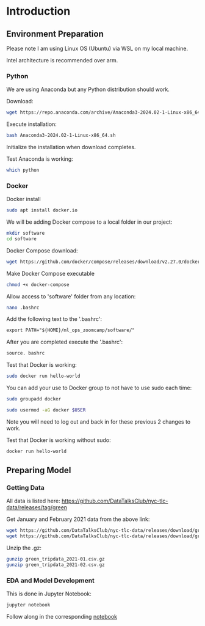 # Introduction

## Environment Preparation

Please note I am using Linux OS (Ubuntu) via WSL on my local machine. 

Intel architecture is recommended over arm.

### Python

We are using Anaconda but any Python distribution should work.

Download:
```bash
wget https://repo.anaconda.com/archive/Anaconda3-2024.02-1-Linux-x86_64.sh
```

Execute installation:
```bash
bash Anaconda3-2024.02-1-Linux-x86_64.sh
```

Initialize the installation when download completes.

Test Anaconda is working:
```bash
which python
```

### Docker

Docker install
```bash
sudo apt install docker.io
```

We will be adding Docker compose to a local folder in our project:
```bash
mkdir software
cd software
```

Docker Compose download:
```bash
wget https://github.com/docker/compose/releases/download/v2.27.0/docker-compose-linux-x86_64 -O docker-compose
```

Make Docker Compose executable
```bash
chmod +x docker-compose
```

Allow access to 'software' folder from any location:
```bash
nano .bashrc
```

Add the following text to the '.bashrc':
```txt
export PATH="${HOME}/ml_ops_zoomcamp/software/"
```

After you are completed execute the '.bashrc':
```bash
source. bashrc
```

Test that Docker is working:
```bash
sudo docker run hello-world
```

You can add your use to Docker group to not have to use sudo each time:
```bash
sudo groupadd docker
```
```bash
sudo usermod -aG docker $USER
```
Note you will need to log out and back in for these previous 2 changes to work.

Test that Docker is working without sudo:
```bash
docker run hello-world
```

## Preparing Model

### Getting Data

All data is listed here:
https://github.com/DataTalksClub/nyc-tlc-data/releases/tag/green

Get January and February 2021 data from the above link:
```bash
wget https://github.com/DataTalksClub/nyc-tlc-data/releases/download/green/green_tripdata_2021-01.csv.gz
wget https://github.com/DataTalksClub/nyc-tlc-data/releases/download/green/green_tripdata_2021-02.csv.gz
```

Unzip the .gz:
```bash
gunzip green_tripdata_2021-01.csv.gz
gunzip green_tripdata_2021-02.csv.gz
```

### EDA and Model Development

This is done in Jupyter Notebook:
```bash
jupyter notebook
```

Follow along in the corresponding [notebook](https://github.com/TylerJSimpson/ml_ops_zoomcamp/tree/master/notebooks/w1_duration-prediction.ipynb)